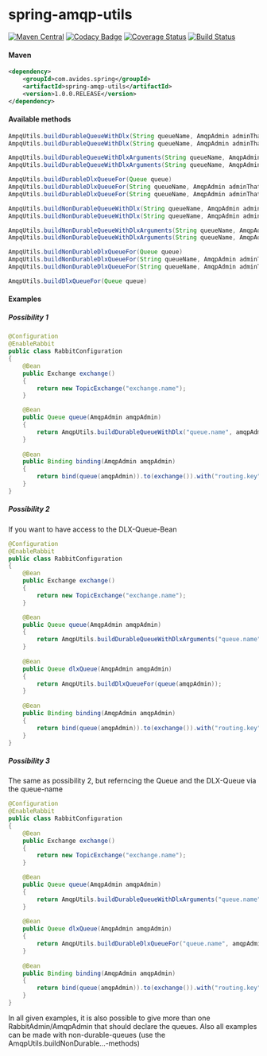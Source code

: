 spring-amqp-utils
===========

[![Maven Central](https://maven-badges.herokuapp.com/maven-central/com.avides.spring/spring-amqp-utils/badge.svg)](https://maven-badges.herokuapp.com/maven-central/com.avides.spring/spring-amqp-utils)
[![Codacy Badge](https://api.codacy.com/project/badge/grade/49fe00fd4ec843b6ac21b2d3996f2de9)](https://www.codacy.com/app/developer_6/spring-amqp-utils)
[![Coverage Status](https://coveralls.io/repos/github/avides/spring-amqp-utils/badge.svg?branch=master)](https://coveralls.io/github/avides/spring-amqp-utils?branch=master)
[![Build Status](https://travis-ci.org/avides/spring-amqp-utils.svg?branch=master)](https://travis-ci.org/avides/spring-amqp-utils)

#### Maven
```xml
<dependency>
    <groupId>com.avides.spring</groupId>
    <artifactId>spring-amqp-utils</artifactId>
    <version>1.0.0.RELEASE</version>
</dependency>
```
#### Available methods
```java
AmpqUtils.buildDurableQueueWithDlx(String queueName, AmqpAdmin adminThatShouldDeclare)
AmpqUtils.buildDurableQueueWithDlx(String queueName, AmqpAdmin adminThatShouldDeclare, AmqpAdmin... furtherAdminsThatShouldDeclare)

AmpqUtils.buildDurableQueueWithDlxArguments(String queueName, AmqpAdmin adminThatShouldDeclare)
AmpqUtils.buildDurableQueueWithDlxArguments(String queueName, AmqpAdmin adminThatShouldDeclare, AmqpAdmin... furtherAdminsThatShouldDeclare)

AmpqUtils.buildDurableDlxQueueFor(Queue queue)
AmpqUtils.buildDurableDlxQueueFor(String queueName, AmqpAdmin adminThatShouldDeclare)
AmpqUtils.buildDurableDlxQueueFor(String queueName, AmqpAdmin adminThatShouldDeclare, AmqpAdmin... furtherAdminsThatShouldDeclare)

AmpqUtils.buildNonDurableQueueWithDlx(String queueName, AmqpAdmin adminThatShouldDeclare)
AmpqUtils.buildNonDurableQueueWithDlx(String queueName, AmqpAdmin adminThatShouldDeclare, AmqpAdmin... furtherAdminsThatShouldDeclare)

AmpqUtils.buildNonDurableQueueWithDlxArguments(String queueName, AmqpAdmin adminThatShouldDeclare)
AmpqUtils.buildNonDurableQueueWithDlxArguments(String queueName, AmqpAdmin adminThatShouldDeclare, AmqpAdmin... furtherAdminsThatShouldDeclare)

AmpqUtils.buildNonDurableDlxQueueFor(Queue queue)
AmpqUtils.buildNonDurableDlxQueueFor(String queueName, AmqpAdmin adminThatShouldDeclare)
AmpqUtils.buildNonDurableDlxQueueFor(String queueName, AmqpAdmin adminThatShouldDeclare, AmqpAdmin... furtherAdminsThatShouldDeclare)

AmqpUtils.buildDlxQueueFor(Queue queue)
```
#### Examples
##### Possibility 1
```java
@Configuration
@EnableRabbit
public class RabbitConfiguration
{
    @Bean
    public Exchange exchange()
    {
        return new TopicExchange("exchange.name");
    }

    @Bean
    public Queue queue(AmqpAdmin amqpAdmin)
    {
        return AmqpUtils.buildDurableQueueWithDlx("queue.name", amqpAdmin);
    }
    
    @Bean
    public Binding binding(AmqpAdmin amqpAdmin)
    {
        return bind(queue(amqpAdmin)).to(exchange()).with("routing.key").noargs();
    }
}
```

##### Possibility 2
If you want to have access to the DLX-Queue-Bean
```java
@Configuration
@EnableRabbit
public class RabbitConfiguration
{
    @Bean
    public Exchange exchange()
    {
        return new TopicExchange("exchange.name");
    }

    @Bean
    public Queue queue(AmqpAdmin amqpAdmin)
    {
        return AmqpUtils.buildDurableQueueWithDlxArguments("queue.name", amqpAdmin);
    }
    
    @Bean
    public Queue dlxQueue(AmqpAdmin amqpAdmin)
    {
        return AmqpUtils.buildDlxQueueFor(queue(amqpAdmin));
    }
    
    @Bean
    public Binding binding(AmqpAdmin amqpAdmin)
    {
        return bind(queue(amqpAdmin)).to(exchange()).with("routing.key").noargs();
    }
}
```

##### Possibility 3
The same as possibility 2, but referncing the Queue and the DLX-Queue via the queue-name
```java
@Configuration
@EnableRabbit
public class RabbitConfiguration
{
    @Bean
    public Exchange exchange()
    {
        return new TopicExchange("exchange.name");
    }

    @Bean
    public Queue queue(AmqpAdmin amqpAdmin)
    {
        return AmqpUtils.buildDurableQueueWithDlxArguments("queue.name", amqpAdmin);
    }
    
    @Bean
    public Queue dlxQueue(AmqpAdmin amqpAdmin)
    {
        return AmqpUtils.buildDurableDlxQueueFor("queue.name", amqpAdmin);
    }
    
    @Bean
    public Binding binding(AmqpAdmin amqpAdmin)
    {
        return bind(queue(amqpAdmin)).to(exchange()).with("routing.key").noargs();
    }
}
```

In all given examples, it is also possible to give more than one RabbitAdmin/AmqpAdmin that should declare the queues. Also all examples can be made with non-durable-queues (use the AmqpUtils.buildNonDurable...-methods)